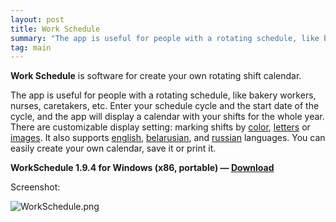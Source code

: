 ```yaml
---
layout: post
title: Work Schedule
summary: "The app is useful for people with a rotating schedule, like bakery workers, nurses, caretakers, etc. Enter your schedule cycle and the start date of the cycle, and the app will display a calendar with your shifts for the whole year,"
tag: main
---
```


**Work Schedule** is software for create your own rotating shift calendar.

The app is useful for people with a rotating schedule, like bakery workers, nurses, caretakers, etc. Enter your schedule cycle and the start date of the cycle, and the app will display a calendar with your shifts for the whole year. There are customizable display setting: marking shifts by 
[color](https://bitbucket.org/repo/gM87Bx/images/992417319-color.png), 
[letters](https://bitbucket.org/repo/gM87Bx/images/1028969722-char.png) or 
[images](https://bitbucket.org/repo/gM87Bx/images/445844937-pic.png). 
It also supports 
[english](https://bitbucket.org/repo/gM87Bx/images/1222679491-en.png), 
[belarusian](https://bitbucket.org/repo/gM87Bx/images/2419906781-be.png), and 
[russian](https://bitbucket.org/repo/gM87Bx/images/3915409776-ru.png) 
languages. You can easily create your own calendar, save it or print it.
 
**WorkSchedule 1.9.4 for Windows (x86, portable) — [Download](https://bitbucket.org/flart/work-schedule/downloads/WorkSchedule_1.9.4.7z)**

Screenshot:

![WorkSchedule.png](https://bitbucket.org/repo/gM87Bx/images/4157473526-WorkSchedule.png)